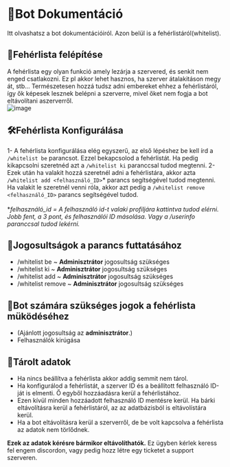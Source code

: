 # 📘Bot Dokumentáció <br>
Itt olvashatsz a bot dokumentációiról. Azon belül is a fehérlistáról(whitelist).<br>
## 📑Fehérlista felépítése<br>
A fehérlista egy olyan funkció amely lezárja a szervered, és senkit nem enged csatlakozni. Ez pl akkor lehet hasznos, ha szerver átalakitáson megy át, stb... 
Természetesen hozzá tudsz adni embereket ehhez a fehérlistáról, így ők képesek lesznek belépni a szerverre, mivel őket nem fogja a bot eltávolítani aszerverről.<br>
![image](https://github.com/user-attachments/assets/988a2330-c585-47c8-b584-75b868a98e00)

## 🛠Fehérlista Konfigurálása
1- A fehérlista konfigurálása elég egyszerű, az első lépéshez be kell írd a `/whitelist be` parancsot. Ezzel bekapcsolod a fehérlistát. Ha pedig kikapcsolni szeretnéd azt a `/whitelist ki` paranccsal tudod megtenni.
2- Ezek után ha valakit hozzá szeretnél adni a fehérlistára, akkor azta `/whitelist add <felhasználó_ID>`* parancs segítségével tudod megtenni. <br>
Ha valakit le szeretnél venni róla, akkor azt pedig a `/whitelist remove <felhasználó_ID>` parancs segítségével tudod.<br><br>
**felhasználó_id = A felhasználó id-t valaki profiljára kattintva tudod elérni. Jobb fent, a 3 pont, és felhasználói ID másolása. Vagy a /userinfo paranccsal tudod lekérni.*
## 🔔Jogosultságok a parancs futtatásához
  - /whitelist be ~ **Adminisztrátor** jogosultság szükséges
  - /whitelist ki ~ **Adminisztrátor** jogosultság szükséges
  - /whitelist add ~ **Adminisztrátor** jogosultság szükséges
  - /whitelist remove ~ **Adminisztrátor** jogosultság szükséges

## 🤖Bot számára szükséges jogok a fehérlista müködéséhez
  - (Ajánlott jogosultság az **adminisztrátor**.)
  - Felhasználók kirúgása

## 📁Tárolt adatok
  - Ha nincs beállítva a fehérlista akkor addig semmit nem tárol.
  - Ha konfigurálod a fehérlistát, a szerver ID és a beállított felhasználó ID-ját is elmenti. Ő egyből hozzáadásra kerül a fehérlistához.
  - Ezen kívül minden hozzáadott felhasználó ID mentésre kerül. Ha bárki eltávolításra kerül a fehérlistáról, az az adatbázisból is eltávolístára kerül.
  - Ha a bot eltávolításra kerül a szerverről, de be volt kapcsolva a fehérlista az adatok nem törlődnek.

**Ezek az adatok kérésre bármikor eltávolíthatók.**
Ez ügyben kérlek keress fel engem discordon, vagy pedig hozz létre egy ticketet a support szerveren.
